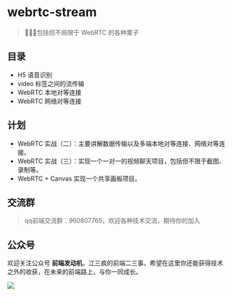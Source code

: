# webrtc-stream
> 🍧🍭😻包括但不局限于 WebRTC 的各种栗子

## 目录
* H5 语音识别
* video 标签之间的流传输
* WebRTC 本地对等连接
* WebRTC 网络对等连接
## 计划
* WebRTC 实战（二）：主要讲解数据传输以及多端本地对等连接、网络对等连接。
* WebRTC 实战（三）：实现一个一对一的视频聊天项目，包括但不限于截图、录制等。
* WebRTC + Canvas 实现一个共享画板项目。
## 交流群
> qq前端交流群：960807765，欢迎各种技术交流，期待你的加入

## 公众号
欢迎关注公众号 **前端发动机**，江三疯的前端二三事，希望在这里你还能获得技术之外的收获，在未来的前端路上，与你一同成长。
  
![](https://user-gold-cdn.xitu.io/2019/3/16/1698668bd914d63f?w=258&h=258&f=jpeg&s=27979)
